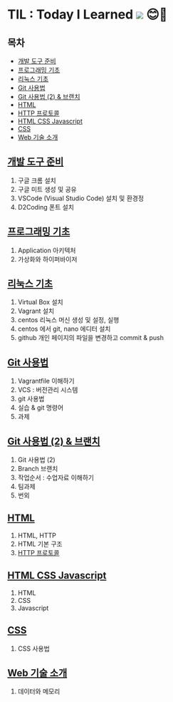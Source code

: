 # TIL : Today I Learned [<img src="https://img.shields.io/badge/Notion-000000?style=for-the-badge&logo=Notion&logoColor=white">](https://www.notion.so/Sol-s-TIL-6fab8aa7e5544117b17520dfcb40f454) 😊🐣
      

## 목차
+ [개발 도구 준비](https://github.com/yun5ol/TIL/blob/main/%EA%B0%9C%EB%B0%9C%20%EB%8F%84%EA%B5%AC%20%EC%A4%80%EB%B9%84%20.md)
+ [프로그래밍 기초](https://github.com/yun5ol/TIL/blob/main/%ED%94%84%EB%A1%9C%EA%B7%B8%EB%9E%98%EB%B0%8D%20%EA%B8%B0%EC%B4%88.md)
+ [리눅스 기초](https://github.com/yun5ol/TIL/blob/main/Linux%20%EA%B8%B0%EC%B4%88.md)
+ [Git 사용법](https://github.com/yun5ol/TIL/blob/main/Git%20%EC%82%AC%EC%9A%A9%EB%B2%95.md)
+ [Git 사용법 (2) & 브랜치](https://github.com/yun5ol/TIL/blob/main/Git%20%26%20%E1%84%87%E1%85%B3%E1%84%85%E1%85%A2%E1%86%AB%E1%84%8E%E1%85%B5%20%E1%84%89%E1%85%A1%E1%84%8B%E1%85%AD%E1%86%BC%E1%84%87%E1%85%A5%E1%86%B8%20.md)
+ [HTML](https://github.com/yun5ol/TIL/blob/main/HTML.md)
+ [HTTP 프로토콜](https://github.com/yun5ol/TIL/blob/main/HTTP%20%ED%94%84%EB%A1%9C%ED%86%A0%EC%BD%9C.md)
+ [HTML CSS Javascript](https://github.com/yun5ol/TIL/blob/main/HTML%20CSS%20JS.md)
+ [CSS](https://github.com/yun5ol/TIL/blob/main/CSS%20%EC%82%AC%EC%9A%A9%EB%B2%95%20.md)
+ [Web 기술 소개](https://github.com/yun5ol/TIL/blob/main/Web%20%E1%84%80%E1%85%B5%E1%84%89%E1%85%AE%E1%86%AF%20%E1%84%89%E1%85%A9%E1%84%80%E1%85%A2%20%E1%84%83%E1%85%A6%E1%84%8B%E1%85%B5%E1%84%90%E1%85%A5%E1%84%8B%E1%85%AA%20%E1%84%86%E1%85%A6%E1%84%86%E1%85%A9%E1%84%85%E1%85%B5.md)



## [개발 도구 준비](https://github.com/yun5ol/TIL/blob/main/%EA%B0%9C%EB%B0%9C%20%EB%8F%84%EA%B5%AC%20%EC%A4%80%EB%B9%84%20.md)

1. 구글 크롬 설치
1. 구글 미트 생성 및 공유
1. VSCode (Visual Studio Code) 설치 및 환경정
1. D2Coding 폰트 설치


## [프로그래밍 기초](https://github.com/yun5ol/TIL/blob/main/%ED%94%84%EB%A1%9C%EA%B7%B8%EB%9E%98%EB%B0%8D%20%EA%B8%B0%EC%B4%88.md)

1. Application 아키텍처
2. 가상화와 하이퍼바이저

## [리눅스 기초](https://github.com/yun5ol/TIL/blob/main/Linux%20%EA%B8%B0%EC%B4%88.md)

1. Virtual Box 설치
2. Vagrant 설치
3. centos 리눅스 머신 생성 및 설정, 실행
4. centos 에서 git, nano 에디터 설치
5. github 개인 페이지의 파일을 변경하고 commit & push

## [Git 사용법](https://github.com/yun5ol/TIL/blob/main/Git%20%EC%82%AC%EC%9A%A9%EB%B2%95.md)

1. Vagrantfile 이해하기
1. VCS : 버전관리 시스템
1. git 사용법
1. 실습 & git 명령어
1. 과제

## [Git 사용법 (2) & 브랜치](https://github.com/yun5ol/TIL/blob/main/Git%20%26%20%E1%84%87%E1%85%B3%E1%84%85%E1%85%A2%E1%86%AB%E1%84%8E%E1%85%B5%20%E1%84%89%E1%85%A1%E1%84%8B%E1%85%AD%E1%86%BC%E1%84%87%E1%85%A5%E1%86%B8%20.md)

1. Git 사용법 (2)
2. Branch 브랜치
3. 작업순서 : 수업자료 이해하기
4. 팀과제
5. 번외

## [HTML](https://github.com/yun5ol/TIL/blob/main/HTML.md)

1. HTML, HTTP
1. HTML 기본 구조
2. [HTTP 프로토콜](https://github.com/yun5ol/TIL/blob/main/HTTP%20%ED%94%84%EB%A1%9C%ED%86%A0%EC%BD%9C.md)

## [HTML CSS Javascript](https://github.com/yun5ol/TIL/blob/main/HTML%20CSS%20JS.md)
1. HTML
1. CSS
1. Javascript

## [CSS](https://github.com/yun5ol/TIL/blob/main/CSS%20%EC%82%AC%EC%9A%A9%EB%B2%95%20.md)
1. CSS 사용법

## [Web 기술 소개](https://github.com/yun5ol/TIL/blob/main/Web%20%E1%84%80%E1%85%B5%E1%84%89%E1%85%AE%E1%86%AF%20%E1%84%89%E1%85%A9%E1%84%80%E1%85%A2%20%E1%84%83%E1%85%A6%E1%84%8B%E1%85%B5%E1%84%90%E1%85%A5%E1%84%8B%E1%85%AA%20%E1%84%86%E1%85%A6%E1%84%86%E1%85%A9%E1%84%85%E1%85%B5.md)

1. 데이터와 메모리

